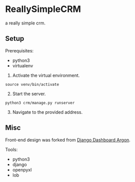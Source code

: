 # ReallySimpleCRM

a really simple crm.

## Setup

Prerequisites:
* python3
* virtualenv

1. Activate the virtual environment.
```
source venv/bin/activate
```

2. Start the server.
```
python3 crm/manage.py runserver
```

3. Navigate to the provided address.

## Misc
Front-end design was forked from [Django Dashboard Argon](https://github.com/app-generator/django-dashboard-argon).

Tools:
* python3
* django
* openpyxl
* lob
